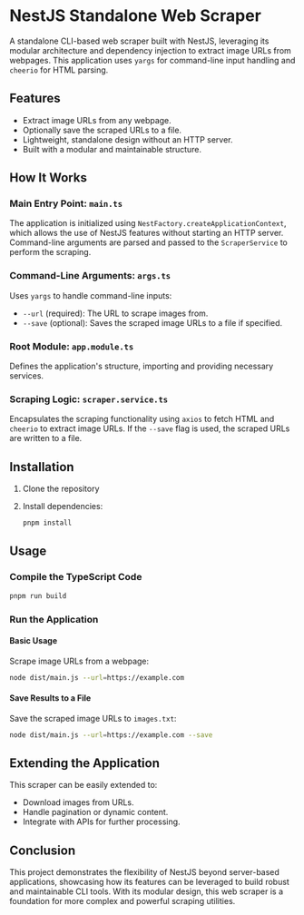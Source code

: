 # NestJS Standalone Web Scraper

A standalone CLI-based web scraper built with NestJS, leveraging its modular architecture and dependency injection to extract image URLs from webpages. This application uses `yargs` for command-line input handling and `cheerio` for HTML parsing.

## Features
- Extract image URLs from any webpage.
- Optionally save the scraped URLs to a file.
- Lightweight, standalone design without an HTTP server.
- Built with a modular and maintainable structure.

## How It Works
### Main Entry Point: `main.ts`
The application is initialized using `NestFactory.createApplicationContext`, which allows the use of NestJS features without starting an HTTP server. Command-line arguments are parsed and passed to the `ScraperService` to perform the scraping.

### Command-Line Arguments: `args.ts`
Uses `yargs` to handle command-line inputs:
- `--url` (required): The URL to scrape images from.
- `--save` (optional): Saves the scraped image URLs to a file if specified.

### Root Module: `app.module.ts`
Defines the application's structure, importing and providing necessary services.

### Scraping Logic: `scraper.service.ts`
Encapsulates the scraping functionality using `axios` to fetch HTML and `cheerio` to extract image URLs. If the `--save` flag is used, the scraped URLs are written to a file.

## Installation
1. Clone the repository

2. Install dependencies:
   ```bash
   pnpm install
   ```

## Usage
### Compile the TypeScript Code
```bash
pnpm run build
```

### Run the Application
#### Basic Usage
Scrape image URLs from a webpage:
```bash
node dist/main.js --url=https://example.com
```

#### Save Results to a File
Save the scraped image URLs to `images.txt`:
```bash
node dist/main.js --url=https://example.com --save
```

## Extending the Application
This scraper can be easily extended to:
- Download images from URLs.
- Handle pagination or dynamic content.
- Integrate with APIs for further processing.

## Conclusion
This project demonstrates the flexibility of NestJS beyond server-based applications, showcasing how its features can be leveraged to build robust and maintainable CLI tools. With its modular design, this web scraper is a foundation for more complex and powerful scraping utilities.
